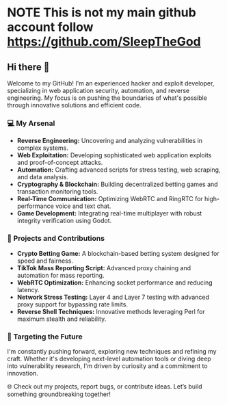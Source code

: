 # NOTE This is not my main github account follow https://github.com/SleepTheGod

## Hi there 👋

Welcome to my GitHub! I'm an experienced hacker and exploit developer, specializing in web application security, automation, and reverse engineering. My focus is on pushing the boundaries of what's possible through innovative solutions and efficient code.

### 💻 My Arsenal
- **Reverse Engineering:** Uncovering and analyzing vulnerabilities in complex systems.
- **Web Exploitation:** Developing sophisticated web application exploits and proof-of-concept attacks.
- **Automation:** Crafting advanced scripts for stress testing, web scraping, and data analysis.
- **Cryptography & Blockchain:** Building decentralized betting games and transaction monitoring tools.
- **Real-Time Communication:** Optimizing WebRTC and RingRTC for high-performance voice and text chat.
- **Game Development:** Integrating real-time multiplayer with robust integrity verification using Godot.

### 🚀 Projects and Contributions
- **Crypto Betting Game:** A blockchain-based betting system designed for speed and fairness.
- **TikTok Mass Reporting Script:** Advanced proxy chaining and automation for mass reporting.
- **WebRTC Optimization:** Enhancing socket performance and reducing latency.
- **Network Stress Testing:** Layer 4 and Layer 7 testing with advanced proxy support for bypassing rate limits.
- **Reverse Shell Techniques:** Innovative methods leveraging Perl for maximum stealth and reliability.

### 🎯 Targeting the Future
I'm constantly pushing forward, exploring new techniques and refining my craft. Whether it's developing next-level automation tools or diving deep into vulnerability research, I'm driven by curiosity and a commitment to innovation. 

🌐 Check out my projects, report bugs, or contribute ideas. Let’s build something groundbreaking together!
